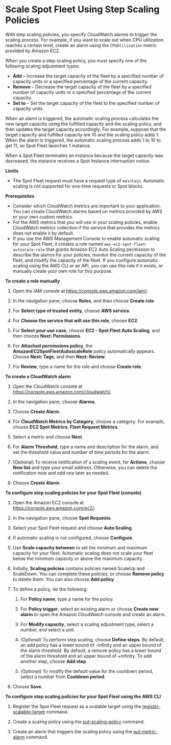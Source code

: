 # Scale Spot Fleet Using Step Scaling Policies<a name="spot-fleet-step-scaling"></a>

With step scaling policies, you specify CloudWatch alarms to trigger the scaling process\. For example, if you want to scale out when CPU utilization reaches a certain level, create an alarm using the `CPUUtilization` metric provided by Amazon EC2\.

When you create a step scaling policy, you must specify one of the following scaling adjustment types:
+ **Add** – Increase the target capacity of the fleet by a specified number of capacity units or a specified percentage of the current capacity\.
+ **Remove** – Decrease the target capacity of the fleet by a specified number of capacity units or a specified percentage of the current capacity\.
+ **Set to** – Set the target capacity of the fleet to the specified number of capacity units\.

When an alarm is triggered, the automatic scaling process calculates the new target capacity using the fulfilled capacity and the scaling policy, and then updates the target capacity accordingly\. For example, suppose that the target capacity and fulfilled capacity are 10 and the scaling policy adds 1\. When the alarm is triggered, the automatic scaling process adds 1 to 10 to get 11, so Spot Fleet launches 1 instance\.

When a Spot Fleet terminates an instance because the target capacity was decreased, the instance receives a Spot Instance interruption notice\.

**Limits**
+ The Spot Fleet request must have a request type of `maintain`\. Automatic scaling is not supported for one\-time requests or Spot blocks\.

**Prerequisites**
+ Consider which CloudWatch metrics are important to your application\. You can create CloudWatch alarms based on metrics provided by AWS or your own custom metrics\.
+ For the AWS metrics that you will use in your scaling policies, enable CloudWatch metrics collection if the service that provides the metrics does not enable it by default\.
+ If you use the AWS Management Console to enable automatic scaling for your Spot Fleet, it creates a role named `aws-ec2-spot-fleet-autoscale-role` that grants Amazon EC2 Auto Scaling permission to describe the alarms for your policies, monitor the current capacity of the fleet, and modify the capacity of the fleet\. If you configure automatic scaling using the AWS CLI or an API, you can use this role if it exists, or manually create your own role for this purpose\.

**To create a role manually**

  1. Open the IAM console at [https://console\.aws\.amazon\.com/iam/](https://console.aws.amazon.com/iam/)\.

  1. In the navigation pane, choose **Roles**, and then choose **Create role**\.

  1. For **Select type of trusted entity**, choose **AWS service**\.

  1. For **Choose the service that will use this role**, choose **EC2**\. 

  1. For **Select your use case**, choose **EC2 \- Spot Fleet Auto Scaling**, and then choose **Next: Permissions**\.

  1. For **Attached permissions policy**, the **AmazonEC2SpotFleetAutoscaleRole** policy automatically appears\. Choose **Next: Tags**, and then **Next: Review**\.

  1. For **Review**, type a name for the role and choose **Create role**\.

**To create a CloudWatch alarm**

1. Open the CloudWatch console at [https://console\.aws\.amazon\.com/cloudwatch/](https://console.aws.amazon.com/cloudwatch/)\.

1. In the navigation pane, choose **Alarms**\.

1. Choose **Create Alarm**\.

1. For **CloudWatch Metrics by Category**, choose a category\. For example, choose **EC2 Spot Metrics**, **Fleet Request Metrics**\.

1. Select a metric and choose **Next**\.

1. For **Alarm Threshold**, type a name and description for the alarm, and set the threshold value and number of time periods for the alarm\.

1. \(Optional\) To receive notification of a scaling event, for **Actions**, choose **New list** and type your email address\. Otherwise, you can delete the notification now and add one later as needed\.

1. Choose **Create Alarm**\.

**To configure step scaling policies for your Spot Fleet \(console\)**

1. Open the Amazon EC2 console at [https://console\.aws\.amazon\.com/ec2/](https://console.aws.amazon.com/ec2/)\.

1. In the navigation pane, choose **Spot Requests**\.

1. Select your Spot Fleet request and choose **Auto Scaling**\.

1. If automatic scaling is not configured, choose **Configure**\.

1. Use **Scale capacity between** to set the minimum and maximum capacity for your fleet\. Automatic scaling does not scale your fleet below the minimum capacity or above the maximum capacity\.

1. Initially, **Scaling policies** contains policies named ScaleUp and ScaleDown\. You can complete these policies, or choose **Remove policy** to delete them\. You can also choose **Add policy**\.

1. To define a policy, do the following:

   1. For **Policy name**, type a name for the policy\.

   1. For **Policy trigger**, select an existing alarm or choose **Create new alarm** to open the Amazon CloudWatch console and create an alarm\.

   1. For **Modify capacity**, select a scaling adjustment type, select a number, and select a unit\.

   1. \(Optional\) To perform step scaling, choose **Define steps**\. By default, an add policy has a lower bound of \-infinity and an upper bound of the alarm threshold\. By default, a remove policy has a lower bound of the alarm threshold and an upper bound of \+infinity\. To add another step, choose **Add step**\.

   1. \(Optional\) To modify the default value for the cooldown period, select a number from **Cooldown period**\.

1. Choose **Save**\.

**To configure step scaling policies for your Spot Fleet using the AWS CLI**

1. Register the Spot Fleet request as a scalable target using the [register\-scalable\-target](https://docs.aws.amazon.com/cli/latest/reference/application-autoscaling/register-scalable-target.html) command\.

1. Create a scaling policy using the [put\-scaling\-policy](https://docs.aws.amazon.com/cli/latest/reference/application-autoscaling/put-scaling-policy.html) command\.

1. Create an alarm that triggers the scaling policy using the [put\-metric\-alarm](https://docs.aws.amazon.com/cli/latest/reference/cloudwatch/put-metric-alarm.html) command\.